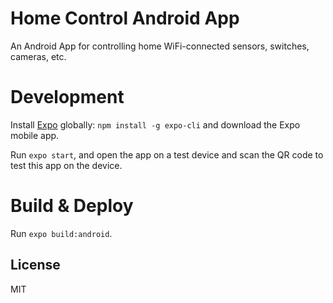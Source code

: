 # Home Control Android App

An Android App for controlling home WiFi-connected sensors, switches, cameras, etc.

# Development

Install [Expo](https://docs.expo.io/versions/latest/) globally: `npm install -g expo-cli` and download the Expo mobile app.

Run `expo start`, and open the app on a test device and scan the QR code to test this app on the device.

# Build & Deploy

Run `expo build:android`.

## License
MIT
